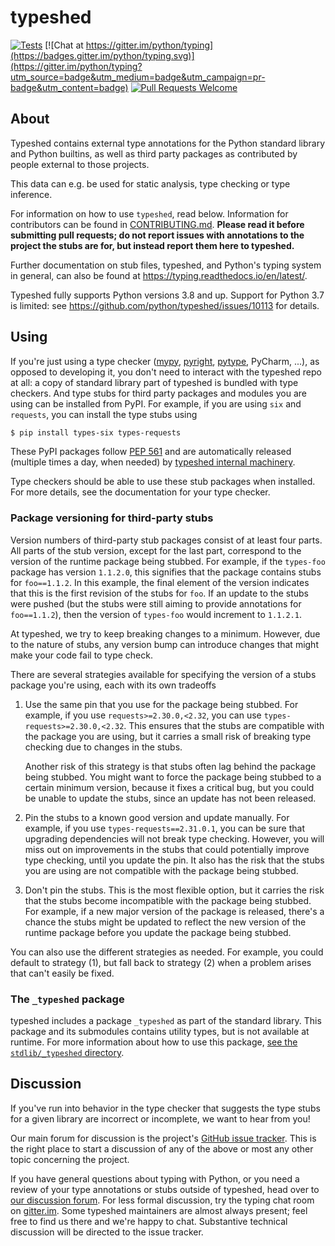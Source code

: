 # typeshed

[![Tests](https://github.com/python/typeshed/actions/workflows/tests.yml/badge.svg)](https://github.com/python/typeshed/actions/workflows/tests.yml)
[![Chat at https://gitter.im/python/typing](https://badges.gitter.im/python/typing.svg)](https://gitter.im/python/typing?utm_source=badge&utm_medium=badge&utm_campaign=pr-badge&utm_content=badge)
[![Pull Requests Welcome](https://img.shields.io/badge/pull%20requests-welcome-brightgreen.svg)](https://github.com/python/typeshed/blob/main/CONTRIBUTING.md)

## About

Typeshed contains external type annotations for the Python standard library
and Python builtins, as well as third party packages as contributed by
people external to those projects.

This data can e.g. be used for static analysis, type checking or type inference.

For information on how to use `typeshed`, read below.  Information for
contributors can be found in [CONTRIBUTING.md](CONTRIBUTING.md).  **Please read
it before submitting pull requests; do not report issues with annotations to
the project the stubs are for, but instead report them here to typeshed.**

Further documentation on stub files, typeshed, and Python's typing system in
general, can also be found at https://typing.readthedocs.io/en/latest/.

Typeshed fully supports Python versions 3.8 and up. Support for Python 3.7
is limited: see https://github.com/python/typeshed/issues/10113
for details.

## Using

If you're just using a type checker ([mypy](https://github.com/python/mypy/),
[pyright](https://github.com/microsoft/pyright),
[pytype](https://github.com/google/pytype/), PyCharm, ...), as opposed to
developing it, you don't need to interact with the typeshed repo at
all: a copy of standard library part of typeshed is bundled with type checkers.
And type stubs for third party packages and modules you are using can
be installed from PyPI. For example, if you are using `six` and `requests`,
you can install the type stubs using

```bash
$ pip install types-six types-requests
```

These PyPI packages follow [PEP 561](http://www.python.org/dev/peps/pep-0561/)
and are automatically released (multiple times a day, when needed) by
[typeshed internal machinery](https://github.com/typeshed-internal/stub_uploader).

Type checkers should be able to use these stub packages when installed. For more
details, see the documentation for your type checker.

### Package versioning for third-party stubs

Version numbers of third-party stub packages consist of at least four parts.
All parts of the stub version, except for the last part, correspond to the
version of the runtime package being stubbed. For example, if the `types-foo`
package has version `1.1.2.0`, this signifies that the package contains stubs
for `foo==1.1.2`. In this example, the final element of the version
indicates that this is the first revision of the stubs for `foo`. If an update
to the stubs were pushed (but the stubs were still aiming to provide
annotations for `foo==1.1.2`), then the version of `types-foo` would
increment to `1.1.2.1`.

At typeshed, we try to keep breaking changes to a minimum. However, due to the
nature of stubs, any version bump can introduce changes that might make your
code fail to type check.

There are several strategies available for specifying the version of a stubs
package you're using, each with its own tradeoffs

1. Use the same pin that you use for the package being stubbed. For example,
   if you use `requests>=2.30.0,<2.32`, you can use
   `types-requests>=2.30.0,<2.32`. This ensures that the stubs are compatible
   with the package you are using, but it carries a small risk of breaking
   type checking due to changes in the stubs.

   Another risk of this strategy is that stubs often lag behind
   the package being stubbed. You might want to force the package being stubbed
   to a certain minimum version, because it fixes a critical bug, but you
   could be unable to update the stubs, since an update has not been released.
2. Pin the stubs to a known good version and update manually. For example, if
   you use `types-requests==2.31.0.1`, you can be sure that upgrading
   dependencies will not break type checking. However, you will miss out on
   improvements in the stubs that could potentially improve type checking,
   until you update the pin.
   It also has the risk that the stubs you are using are not compatible with
   the package being stubbed.
3. Don't pin the stubs. This is the most flexible option, but it carries the
   risk that the stubs become incompatible with the package being stubbed.
   For example, if a new major version of the package is released, there's a
   chance the stubs might be updated to reflect the new version of the runtime
   package before you update the package being stubbed.

You can also use the different strategies as needed. For example, you could
default to strategy (1), but fall back to strategy (2) when
a problem arises that can't easily be fixed.

### The `_typeshed` package

typeshed includes a package `_typeshed` as part of the standard library.
This package and its submodules contains utility types, but is not
available at runtime. For more information about how to use this package,
[see the `stdlib/_typeshed` directory](https://github.com/python/typeshed/tree/main/stdlib/_typeshed).

## Discussion

If you've run into behavior in the type checker that suggests the type
stubs for a given library are incorrect or incomplete,
we want to hear from you!

Our main forum for discussion is the project's [GitHub issue
tracker](https://github.com/python/typeshed/issues).  This is the right
place to start a discussion of any of the above or most any other
topic concerning the project.

If you have general questions about typing with Python, or you need
a review of your type annotations or stubs outside of typeshed, head over to
[our discussion forum](https://github.com/python/typing/discussions).
For less formal discussion, try the typing chat room on
[gitter.im](https://gitter.im/python/typing).  Some typeshed maintainers
are almost always present; feel free to find us there and we're happy
to chat.  Substantive technical discussion will be directed to the
issue tracker.
